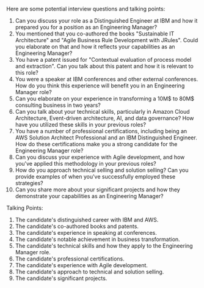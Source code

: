 Here are some potential interview questions and talking points:

1. Can you discuss your role as a Distinguished Engineer at IBM and how it prepared you for a position as an Engineering Manager?
2. You mentioned that you co-authored the books "Sustainable IT Architecture" and "Agile Business Rule Development with JRules". Could you elaborate on that and how it reflects your capabilities as an Engineering Manager?
3. You have a patent issued for "Contextual evaluation of process model and extraction". Can you talk about this patent and how it is relevant to this role?
4. You were a speaker at IBM conferences and other external conferences. How do you think this experience will benefit you in an Engineering Manager role?
5. Can you elaborate on your experience in transforming a 10M$ to 80M$ consulting business in two years?
6. Can you talk about your technical skills, particularly in Amazon Cloud Architecture, Event-driven architecture, AI, and data governance? How have you utilized these skills in your previous roles?
7. You have a number of professional certifications, including being an AWS Solution Architect Professional and an IBM Distinguished Engineer. How do these certifications make you a strong candidate for the Engineering Manager role?
8. Can you discuss your experience with Agile development, and how you've applied this methodology in your previous roles?
9. How do you approach technical selling and solution selling? Can you provide examples of when you've successfully employed these strategies?
10. Can you share more about your significant projects and how they demonstrate your capabilities as an Engineering Manager?

Talking Points:

1. The candidate's distinguished career with IBM and AWS.
2. The candidate's co-authored books and patents.
3. The candidate's experience in speaking at conferences.
4. The candidate's notable achievement in business transformation.
5. The candidate's technical skills and how they apply to the Engineering Manager role.
6. The candidate's professional certifications.
7. The candidate's experience with Agile development.
8. The candidate's approach to technical and solution selling.
9. The candidate's significant projects.